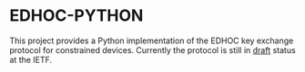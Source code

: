 # EDHOC-PYTHON
This project provides a Python implementation of the EDHOC key exchange protocol for constrained devices. 
Currently the protocol is still in [draft](https://datatracker.ietf.org/doc/html/draft-ietf-lake-edhoc-01) status at the IETF.
